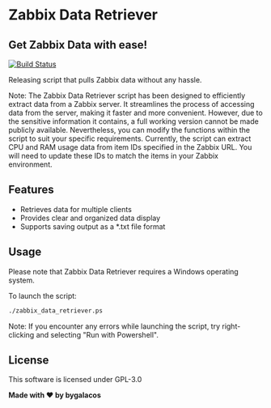 # Zabbix Data Retriever
## Get Zabbix Data with ease!

[![Build Status](https://camo.githubusercontent.com/4e084bac046962268fcf7a8aaf3d4ac422d3327564f9685c9d1b57aa56b142e9/68747470733a2f2f7472617669732d63692e6f72672f6477796c2f657374612e7376673f6272616e63683d6d6173746572)](https://travis-ci.org/joemccann/dillinger)

Releasing script that pulls Zabbix data without any hassle.

Note: The Zabbix Data Retriever script has been designed to efficiently extract data from a Zabbix server. It streamlines the process of accessing data from the server, making it faster and more convenient. However, due to the sensitive information it contains, a full working version cannot be made publicly available. Nevertheless, you can modify the functions within the script to suit your specific requirements. Currently, the script can extract CPU and RAM usage data from item IDs specified in the Zabbix URL. You will need to update these IDs to match the items in your Zabbix environment.

## Features

- Retrieves data for multiple clients
- Provides clear and organized data display
- Supports saving output as a *.txt file format


## Usage

Please note that Zabbix Data Retriever requires a Windows operating system.

To launch the script:

```sh
./zabbix_data_retriever.ps
```

Note: If you encounter any errors while launching the script, try right-clicking and selecting "Run with Powershell".

## License

This software is licensed under GPL-3.0

**Made with ♥ by bygalacos**
